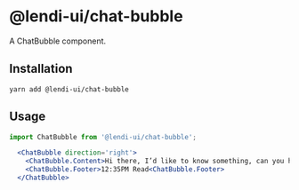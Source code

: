 # @lendi-ui/chat-bubble

A ChatBubble component.

## Installation

```
yarn add @lendi-ui/chat-bubble
```

## Usage

```jsx
import ChatBubble from '@lendi-ui/chat-bubble';

  <ChatBubble direction='right'>
    <ChatBubble.Content>Hi there, I’d like to know something, can you help me to get a loan?</ChatBubble.Content>
    <ChatBubble.Footer>12:35PM Read<ChatBubble.Footer>
  </ChatBubble>
```
